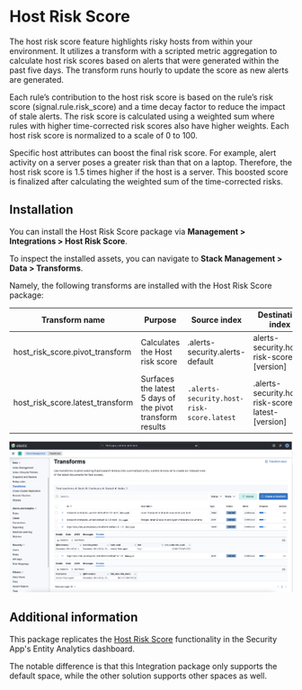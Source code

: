 # Host Risk Score

The host risk score feature highlights risky hosts from within your environment. It utilizes a transform with a scripted metric aggregation to calculate host risk scores based on alerts that were generated within the past five days. The transform runs hourly to update the score as new alerts are generated.

Each rule’s contribution to the host risk score is based on the rule’s risk score (signal.rule.risk_score) and a time decay factor to reduce the impact of stale alerts. The risk score is calculated using a weighted sum where rules with higher time-corrected risk scores also have higher weights. Each host risk score is normalized to a scale of 0 to 100.

Specific host attributes can boost the final risk score. For example, alert activity on a server poses a greater risk than that on a laptop. Therefore, the host risk score is 1.5 times higher if the host is a server. This boosted score is finalized after calculating the weighted sum of the time-corrected risks.

## Installation

You can install the Host Risk Score package via **Management > Integrations > Host Risk Score**.

To inspect the installed assets, you can navigate to **Stack Management > Data > Transforms**.

Namely, the following transforms are installed with the Host Risk Score package:

| Transform name | Purpose | Source index | Destination index |
|---|---|---|---|
| host_risk_score.pivot_transform | Calculates the Host risk score | .alerts-security.alerts-default | alerts-security.host-risk-score-[version] |
| host_risk_score.latest_transform | Surfaces the latest 5 days of the pivot transform results | `.alerts-security.host-risk-score.latest` | .alerts-security.host-risk-score-latest-[version] |

![Installation step screenshot](../img/sample-screenshot.png)

## Additional information

This package replicates the [Host Risk Score](https://www.elastic.co/guide/en/security/current/host-risk-score.html) functionality in the Security App's Entity Analytics dashboard.

The notable difference is that this Integration package only supports the default space, while the other solution supports other spaces as well.
